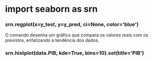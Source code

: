 # import seaborn as srn

### srn.regplot(x=y_test, y=y_pred, ci=None, color='blue')
  O comando desenha um gráfico que compara os valores reais com os previstos, enfatizando a tendência dos dados.

### srn.histplot(data.PIB, kde=True, bins=10).set(title='PIB')